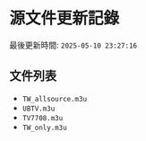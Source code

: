 # 源文件更新記錄

最後更新時間: `2025-05-10 23:27:16`

## 文件列表
- `TW_allsource.m3u`
- `UBTV.m3u`
- `TV7708.m3u`
- `TW_only.m3u`
